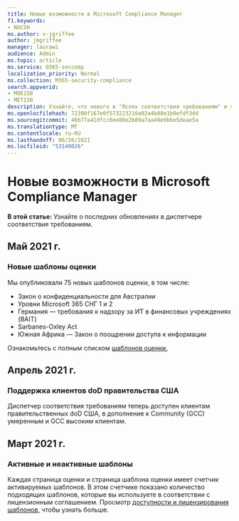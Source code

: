 ```yaml
---
title: Новые возможности в Microsoft Compliance Manager
f1.keywords:
- NOCSH
ms.author: v-jgriffee
author: jmgriffee
manager: laurawi
audience: Admin
ms.topic: article
ms.service: O365-seccomp
localization_priority: Normal
ms.collection: M365-security-compliance
search.appverid:
- MOE150
- MET150
description: Узнайте, что нового в "Яслях соответствия требованиям" и что будет в будущем. Узнайте об обновленных оценках, новых шаблонах оценки, новых действиях и других действиях.
ms.openlocfilehash: 72390f167e0f573223210a02a4b08e1b0efdf3dd
ms.sourcegitcommit: 46b77a41dfcc0ee80e2b89a7aa49e9bbe5deae5a
ms.translationtype: MT
ms.contentlocale: ru-RU
ms.lasthandoff: 06/26/2021
ms.locfileid: "53149026"
---
```

# <a name="whats-new-in-microsoft-compliance-manager"></a>Новые возможности в Microsoft Compliance Manager

**В этой статье:** Узнайте о последних обновлениях в диспетчере соответствия требованиям.

## <a name="may-2021"></a>Май 2021 г.

### <a name="new-assessment-templates"></a>Новые шаблоны оценки

Мы опубликовали 75 новых шаблонов оценки, в том числе:
- Закон о конфиденциальности для Австралии
- Уровни Microsoft 365 СНГ 1 и 2
- Германия — требования к надзору за ИТ в финансовых учреждениях (BAIT)
- Sarbanes-Oxley Act
- Южная Африка — Закон о поощрении доступа к информации

Ознакомьтесь с полным списком [шаблонов оценки.](compliance-manager-templates-list.md)

## <a name="april-2021"></a>Апрель 2021 г.

### <a name="support-for-us-government-dod-customers"></a>Поддержка клиентов doD правительства США

Диспетчер соответствия требованиям теперь доступен клиентам правительственных doD США, в дополнение к Community (GCC) умеренным и GCC высоким клиентам.

## <a name="march-2021"></a>Март 2021 г.

### <a name="active-and-inactive-templates"></a>Активные и неактивные шаблоны

Каждая страница оценки и страница шаблона оценки имеет счетчик активируемых шаблонов. В этом счетчике показано количество подходящих шаблонов, которые вы используете в соответствии с лицензионным соглашением. Просмотр [доступности и лицензирования шаблонов,](compliance-manager-templates.md#template-availability-and-licensing) чтобы узнать больше.
